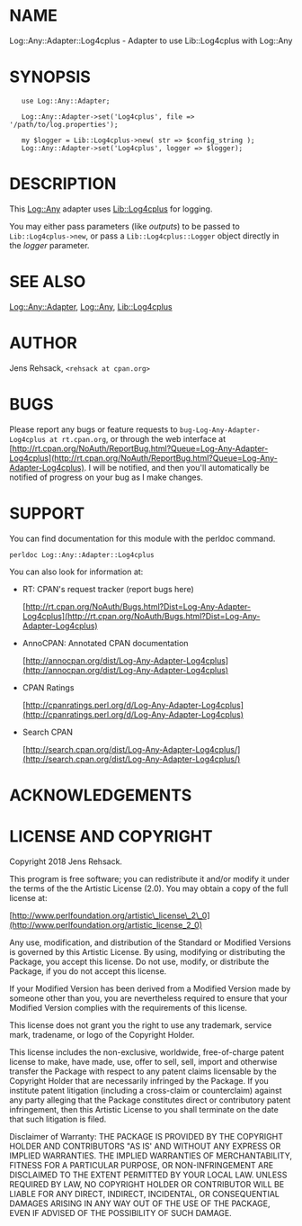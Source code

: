 # NAME

Log::Any::Adapter::Log4cplus - Adapter to use Lib::Log4cplus with Log::Any

# SYNOPSIS

       use Log::Any::Adapter;
    
       Log::Any::Adapter->set('Log4cplus', file => '/path/to/log.properties');
    
       my $logger = Lib::Log4cplus->new( str => $config_string );
       Log::Any::Adapter->set('Log4cplus', logger => $logger);
    

# DESCRIPTION

This [Log::Any](https://metacpan.org/pod/Log::Any) adapter uses [Lib::Log4cplus](https://metacpan.org/pod/Lib::Log4cplus) for
logging.

You may either pass parameters (like _outputs_) to be passed to
`Lib::Log4cplus->new`, or pass a `Lib::Log4cplus::Logger` object directly in the
_logger_ parameter.

# SEE ALSO

[Log::Any::Adapter](https://metacpan.org/pod/Log::Any::Adapter), [Log::Any](https://metacpan.org/pod/Log::Any),
[Lib::Log4cplus](https://metacpan.org/pod/Lib::Log4cplus)

# AUTHOR

Jens Rehsack, `<rehsack at cpan.org>`

# BUGS

Please report any bugs or feature requests to `bug-Log-Any-Adapter-Log4cplus at rt.cpan.org`,
or through the web interface at
[http://rt.cpan.org/NoAuth/ReportBug.html?Queue=Log-Any-Adapter-Log4cplus](http://rt.cpan.org/NoAuth/ReportBug.html?Queue=Log-Any-Adapter-Log4cplus).
I will be notified, and then you'll automatically be notified of progress on
your bug as I make changes.

# SUPPORT

You can find documentation for this module with the perldoc command.

    perldoc Log::Any::Adapter::Log4cplus

You can also look for information at:

- RT: CPAN's request tracker (report bugs here)

    [http://rt.cpan.org/NoAuth/Bugs.html?Dist=Log-Any-Adapter-Log4cplus](http://rt.cpan.org/NoAuth/Bugs.html?Dist=Log-Any-Adapter-Log4cplus)

- AnnoCPAN: Annotated CPAN documentation

    [http://annocpan.org/dist/Log-Any-Adapter-Log4cplus](http://annocpan.org/dist/Log-Any-Adapter-Log4cplus)

- CPAN Ratings

    [http://cpanratings.perl.org/d/Log-Any-Adapter-Log4cplus](http://cpanratings.perl.org/d/Log-Any-Adapter-Log4cplus)

- Search CPAN

    [http://search.cpan.org/dist/Log-Any-Adapter-Log4cplus/](http://search.cpan.org/dist/Log-Any-Adapter-Log4cplus/)

# ACKNOWLEDGEMENTS

# LICENSE AND COPYRIGHT

Copyright 2018 Jens Rehsack.

This program is free software; you can redistribute it and/or modify it
under the terms of the the Artistic License (2.0). You may obtain a
copy of the full license at:

[http://www.perlfoundation.org/artistic\_license\_2\_0](http://www.perlfoundation.org/artistic_license_2_0)

Any use, modification, and distribution of the Standard or Modified
Versions is governed by this Artistic License. By using, modifying or
distributing the Package, you accept this license. Do not use, modify,
or distribute the Package, if you do not accept this license.

If your Modified Version has been derived from a Modified Version made
by someone other than you, you are nevertheless required to ensure that
your Modified Version complies with the requirements of this license.

This license does not grant you the right to use any trademark, service
mark, tradename, or logo of the Copyright Holder.

This license includes the non-exclusive, worldwide, free-of-charge
patent license to make, have made, use, offer to sell, sell, import and
otherwise transfer the Package with respect to any patent claims
licensable by the Copyright Holder that are necessarily infringed by the
Package. If you institute patent litigation (including a cross-claim or
counterclaim) against any party alleging that the Package constitutes
direct or contributory patent infringement, then this Artistic License
to you shall terminate on the date that such litigation is filed.

Disclaimer of Warranty: THE PACKAGE IS PROVIDED BY THE COPYRIGHT HOLDER
AND CONTRIBUTORS "AS IS' AND WITHOUT ANY EXPRESS OR IMPLIED WARRANTIES.
THE IMPLIED WARRANTIES OF MERCHANTABILITY, FITNESS FOR A PARTICULAR
PURPOSE, OR NON-INFRINGEMENT ARE DISCLAIMED TO THE EXTENT PERMITTED BY
YOUR LOCAL LAW. UNLESS REQUIRED BY LAW, NO COPYRIGHT HOLDER OR
CONTRIBUTOR WILL BE LIABLE FOR ANY DIRECT, INDIRECT, INCIDENTAL, OR
CONSEQUENTIAL DAMAGES ARISING IN ANY WAY OUT OF THE USE OF THE PACKAGE,
EVEN IF ADVISED OF THE POSSIBILITY OF SUCH DAMAGE.

